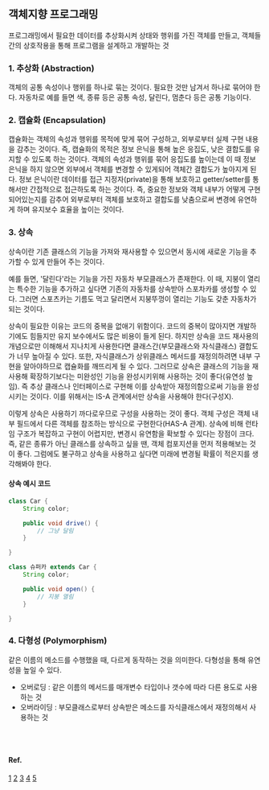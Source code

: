 ## 객체지향 프로그래밍
프로그래밍에서 필요한 데이터를 추상화시켜 상태와 행위를 가진 객체를 만들고, 객체들 간의 상호작용을 통해 프로그램을 설계하고 개발하는 것
<br>

### 1. 추상화 (Abstraction)
객체의 공통 속성이나 행위를 하나로 묶는 것이다. 필요한 것만 남겨서 하나로 묶어야 한다.
자동차로 예를 들면 색, 종류 등은 공통 속성, 달린다, 멈춘다 등은 공통 기능이다.

### 2. 캡슐화 (Encapsulation)
캡슐화는 객체의 속성과 행위를 목적에 맞게 묶어 구성하고, 외부로부터 실제 구현 내용을 감추는 것이다. 즉, 캡슐화의 목적은 정보 은닉을 통해 높은 응집도, 낮은 결합도를 유지할 수 있도록 하는 것이다. 객체의 속성과 행위를 묶어 응집도를 높이는데 이 때 정보 은닉을 하지 않으면 외부에서 객체를 변경할 수 있게되어 객체간 결합도가 높아지게 된다. 
정보 은닉이란 데이터를 접근 지정자(private)을 통해 보호하고 getter/setter를 통해서만 간접적으로 접근하도록 하는 것이다. 즉, 중요한 정보와 객체 내부가 어떻게 구현 되어있는지를 감추어 외부로부터 객체를 보호하고 결합도를 낮춤으로써 변경에 유연하게 하며 유지보수 효율을 높이는 것이다.

### 3. 상속
상속이란 기존 클래스의 기능을 가져와 재사용할 수 있으면서 동시에 새로운 기능을 추가할 수 있게 만들어 주는 것이다.

예를 들면, '달린다'라는 기능을 가진 자동차 부모클래스가 존재한다. 이 때, 지붕이 열리는 특수한 기능을 추가하고 싶다면 기존의 자동차를 상속받아 스포차카를 생성할 수 있다. 그러면 스포츠카는 기름도 먹고 달리면서 지붕뚜껑이 열리는 기능도 갖춘 자동차가 되는 것이다.

상속이 필요한 이유는 코드의 중복을 없애기 위함이다. 코드의 중복이 많아지면 개발하기에도 힘들지만 유지 보수에서도 많은 비용이 들게 된다. 하지만 상속을 코드 재사용의 개념으로만 이해해서 지나치게 사용한다면 클래스간(부모클래스와 자식클래스) 결합도가 너무 높아질 수 있다. 또한, 자식클래스가 상위클래스 메서드를 재정의하려면 내부 구현을 알아야하므로 캡슐화를 깨뜨리게 될 수 있다. 그러므로 상속은 클래스의 기능을 재사용해 확장하기보다는 미완성인 기능을 완성시키위해 사용하는 것이 좋다(유연성 높임). 즉 추상 클래스나 인터페이스로 구현해 이를 상속받아 재정의함으로써 기능을 완성시키는 것이다. 이를 위해서는 IS-A 관계에서만 상속을 사용해야 한다(구성X).

이렇게 상속은 사용하기 까다로우므로 구성을 사용하는 것이 좋다. 객체 구성은 객체 내부 필드에서 다른 객체를 참조하는 방식으로 구현한다(HAS-A 관계). 상속에 비해 런타임 구조가 복잡하고 구현이 어렵지만, 변경시 유연함을 확보할 수 있다는 장점이 크다. 즉, 같은 종류가 아닌 클래스를 상속하고 싶을 땐, 객체 컴포지션을 먼저 적용해보는 것이 좋다. 그럼에도 불구하고 상속을 사용하고 싶다면 미래에 변경될 확률이 적은지를 생각해봐야 한다.

#### 상속 예시 코드
```java
class Car {
	String color;

	public void drive() {
		// 그냥 달림
	}

}

class 슈퍼카 extends Car {
	String color;

	public void open() {
		// 지붕 열림
	}

}
```


### 4. 다형성 (Polymorphism)
같은 이름의 메소드를 수행했을 때, 다르게 동작하는 것을 의미한다. 다형성을 통해 유연성을 높일 수 있다.
- 오버로딩 : 같은 이름의 메서드를 매개변수 타입이나 갯수에 따라 다른 용도로 사용하는 것
- 오버라이딩 : 부모클래스로부터 상속받은 메소드를 자식클래스에서 재정의해서 사용하는 것




<br>
<br>

#### Ref.
[1](https://lu-coding.tistory.com/99)
[2](https://velog.io/@cyranocoding/%EA%B0%9D%EC%B2%B4-%EC%A7%80%ED%96%A5-%ED%94%84%EB%A1%9C%EA%B7%B8%EB%9E%98%EB%B0%8DOOP-Object-Oriented-Programming-%EA%B0%9C%EB%85%90-%EB%B0%8F-%ED%99%9C%EC%9A%A9-%EC%A0%95%EB%A6%AC-igjyooyc6c#%EC%BA%A1%EC%8A%90%ED%99%94encapsulation)
[3](https://velog.io/@hkoo9329/OOPObject-Oriented-Programming-%EA%B0%9D%EC%B2%B4-%EC%A7%80%ED%96%A5-%ED%94%84%EB%A1%9C%EA%B7%B8%EB%9E%98%EB%B0%8D-%EC%9D%B4%EB%9E%80#%EC%83%81%EC%86%8D%EC%84%B1-%EC%9E%AC%EC%82%AC%EC%9A%A9inheritance)
[4](https://88240.tistory.com/228)
[5](https://wpaud16.tistory.com/94)
